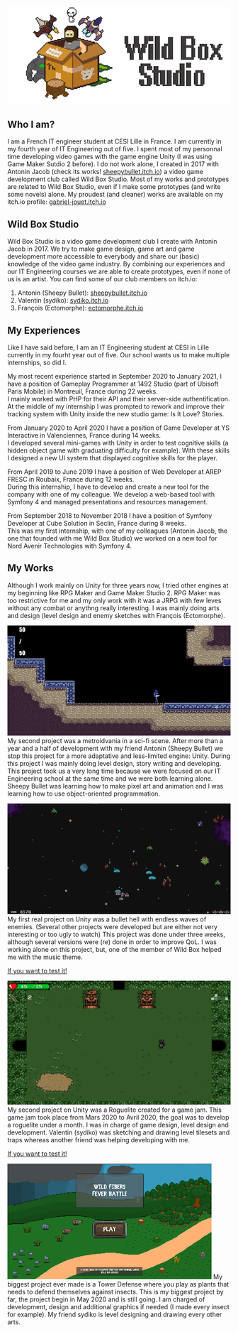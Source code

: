 <link rel="stylesheet" href="Style.css">
<img src="Gab Banner.png" alt="hi" class="figure"/>

## Who I am?
<p class="paragraph">
I am a French IT engineer student at CESI Lille in France. I am currently in my fourth year of IT Engineering out of five.  
I spent most of my personnal time developing video games with the game engine Unity (I was using Game Maker Sutdio 2 before). I do not work alone, I created in 2017 with Antonin Jacob (check its works! <a href = "https://sheepybullet.itch.io/">sheepybullet.itch.io</a>) a video game development club called Wild Box Studio.  
Most of my works and prototypes are related to Wild Box Studio, even if I make some prototypes (and write some novels) alone.  
My proudest (and cleaner) works are available on my itch.io profile: <a href = "https://gabriel-jouet.itch.io/">gabriel-jouet.itch.io</a>  
</p>

## Wild Box Studio
<p class="paragraph">
Wild Box Studio is a video game development club I create with Antonin Jacob in 2017. We try to make game design, game art and game development more accessible to everybody and share our (basic) knowledge of the video game industry.  
By combining our experiences and our IT Engineering courses we are able to create prototypes, even if none of us is an artist.  
You can find some of our club members on itch.io:  
<ol>
	<li> Antonin (Sheepy Bullet): <a href = "https://sheepybullet.itch.io/">sheepybullet.itch.io</a></li>
	<li> Valentin (sydiko): <a href = "https://sydiko.itch.io/">sydiko.itch.io</a></li>
	<li> François (Ectomorphe): <a href = "https://ectomorphe.itch.io/">ectomorphe.itch.io</a></li>
</ol>
</p>

## My Experiences
<p class="paragraph">
Like I have said before, I am an IT Engineering student at CESI in Lille currently in my fourht year out of five.  
Our school wants us to make multiple internships, so did I.  

My most recent experience started in September 2020 to January 2021, I have a position of Gameplay Programmer at 1492 Studio (part of Ubisoft Paris Mobile) in Montreuil, France during 22 weeks.  
I mainly worked with PHP for their API and their server-side authentification. At the middle of my internship I was prompted to rework and improve their tracking system with Unity inside the new studio game: Is It Love? Stories.  

From January 2020 to April 2020 I have a position of Game Developer at YS Interactive in Valenciennes, France during 14 weeks.  
I developed several mini-games with Unity in order to test cognitive skills (a hidden object game with graduating difficulty for example). With these skills I designed a new UI system that displayed cognitive skills for the player.

From April 2019 to June 2019 I have a position of Web Developer at AREP FRESC in Roubaix, France during 12 weeks.  
During this internship, I have to develop and create a new tool for the company with one of my colleague. We develop a web-based tool with Symfony 4 and managed presentations and resources management.  

From September 2018 to November 2018 I have a position of Symfony Developer at Cube Solution in Seclin, France during 8 weeks.  
This was my first internship, with one of my colleagues (Antonin Jacob, the one that founded with me Wild Box Studio) we worked on a new tool for Nord Avenir Technologies with Symfony 4.
</p>

## My Works
<p class="paragraph">
Although I work mainly on Unity for three years now, I tried other engines at my beginning like RPG Maker and Game Maker Studio 2.  
RPG Maker was too restrictive for me and my only work with it was a JRPG with few leves without any combat or anythng really interesting. I was mainly doing arts and design (level design and enemy sketches with François (Ectomorphe).
</p>

<p class="paragraph">
<img src="Earth's Disaster.png" alt="hi" class="center"/>  
My second project was a metroidvania in a sci-fi scene. After more than a year and a half of development with my friend Antonin (Sheepy Bullet) we stop this project for a more adaptative and less-limited engine: Unity.  
During this project I was mainly doing level design, story writing and developing.  
This project took us a very long time because we were focused on our IT Engineering school at the same time and we were both learning alone. Sheepy Bullet was learning how to make pixel art and animation and I was learning how to use object-oriented programmation.
</p>

<p class="paragraph">
<img src="Space Destructor.png" alt="hi" class="center"/>  
My first real project on Unity was a bullet hell with endless waves of enemies. (Several other projects were developed but are either not very interesting or too ugly to watch)  
This project was done under three weeks, although several versions were (re) done in order to improve QoL.  
I was working alone on this project, but, one of the member of Wild Box helped me with the music theme.  
</p>

<a href = "https://gabriel-jouet.itch.io/space-destructor/" class = "end-paragraph-link">If you want to test it!</a>

<p class="paragraph">
<img src="Four Dungeons.png" alt="hi" class="center"/>  
My second project on Unity was a Roguelite created for a game jam. This game jam took place from Mars 2020 to Avril 2020, the goal was to develop a roguelite under a month.  
I was in charge of game design, level design and development. Valentin (sydiko) was sketching and drawing level tilesets and traps whereas another friend was helping developing with me.  
</p>

<a href = "https://sydiko.itch.io/four-dungeons"  class = "end-paragraph-link">If you want to test it!</a>    

<p class="paragraph">
<img src="Wild Fibers.png" alt="hi" class="center"/>  
My biggest project ever made is a Tower Defense where you play as plants that needs to defend themselves against insects. This is my biggest project by far, the project begin in May 2020 and is still going.  
I am charged of development, design and additional graphics if needed (I made every insect for example). My friend sydiko is level designing and drawing every other arts.  
</p>